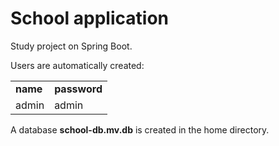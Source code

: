 # School application
Study project on Spring Boot.

Users are automatically created:
<table>
	<tr>
		<td><b>name</b></td>
		<td><b>password</b></td>
	</tr>
    <tr>
		<td>admin</td>
		<td>admin</td>
	</tr>
</table>


A database <b>school-db.mv.db</b> is created in the home directory.